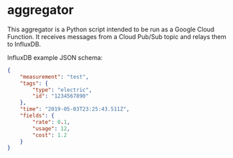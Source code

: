 # aggregator

This aggregator is a Python script intended to be run as a Google Cloud Function. It receives messages from a Cloud Pub/Sub topic and relays them to InfluxDB.

InfluxDB example JSON schema:

```json
{
    "measurement": "test",
    "tags": {
        "type": "electric",
        "id": "1234567890"
    },
    "time": "2019-05-03T23:25:43.511Z",
    "fields": {
        "rate": 0.1,
        "usage": 12,
        "cost": 1.2
    }
}
```